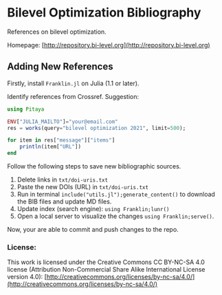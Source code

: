 # Bilevel Optimization Bibliography


References on bilevel optimization.

Homepage: [http://repository.bi-level.org](http://repository.bi-level.org)

## Adding New References

Firstly, install `Franklin.jl` on Julia (1.1 or later).

Identify references from Crossref. Suggestion:

```julia
using Pitaya

ENV["JULIA_MAILTO"]="your@email.com"
res = works(query="bilevel optimization 2021", limit=500);

for item in res["message"]["items"]
    println(item["URL"])
end
```

Follow the following steps to save new bibliographic sources.

1. Delete links in `txt/doi-uris.txt`
2. Paste the new DOIs (URL) in `txt/doi-uris.txt`
3. Run in terminal `include("utils.jl");generate_content()` to download the BIB files and update MD files.
4. Update index (search engine): `using Franklin;lunr()`
5. Open a local server to visualize the changes `using Franklin;serve()`.

Now, your are able to commit and push changes to the repo.

### License:

This work is licensed under the Creative Commons CC BY-NC-SA 4.0 license (Attribution Non-Commercial Share Alike International License version 4.0): [http://creativecommons.org/licenses/by-nc-sa/4.0/](http://creativecommons.org/licenses/by-nc-sa/4.0/)
